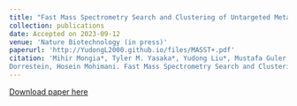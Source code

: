```yaml
---
title: "Fast Mass Spectrometry Search and Clustering of Untargeted Metabolomics Data"
collection: publications
date: Accepted on 2023-09-12
venue: 'Nature Biotechnology (in press)'
paperurl: 'http://YudongL2000.github.io/files/MASST+.pdf'
citation: 'Mihir Mongia*, Tyler M. Yasaka*, Yudong Liu*, Mustafa Guler, Liang Lu, Aditya Bhagwat, Bahar Behsaz, Mingxun Wang, Pieter C.
Dorrestein, Hosein Mohimani. Fast Mass Spectrometry Search and Clustering of Untargeted Metabolomics Data. Nature Biotechnology.DOI:10.1038/s41587-023-01985-4 (NBT-PI59205)'
---
```

[Download paper here](https://github.com/YudongL2000/yudongl2000.github.io/blob/master/files/NBT-PI59205_accepted_edition.pdf)
